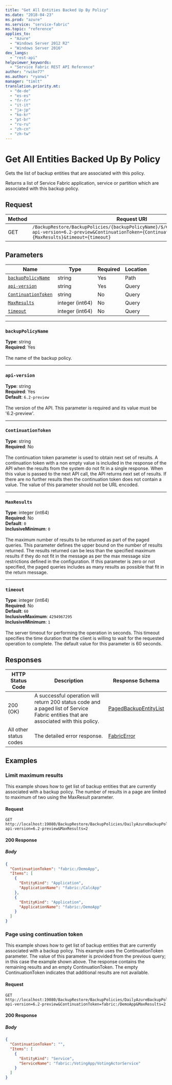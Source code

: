 ```yaml
---
title: "Get All Entities Backed Up By Policy"
ms.date: "2018-04-23"
ms.prod: "azure"
ms.service: "service-fabric"
ms.topic: "reference"
applies_to: 
  - "Azure"
  - "Windows Server 2012 R2"
  - "Windows Server 2016"
dev_langs: 
  - "rest-api"
helpviewer_keywords: 
  - "Service Fabric REST API Reference"
author: "rwike77"
ms.author: "ryanwi"
manager: "timlt"
translation.priority.mt: 
  - "de-de"
  - "es-es"
  - "fr-fr"
  - "it-it"
  - "ja-jp"
  - "ko-kr"
  - "pt-br"
  - "ru-ru"
  - "zh-cn"
  - "zh-tw"
---
```

# Get All Entities Backed Up By Policy
Gets the list of backup entities that are associated with this policy.

Returns a list of Service Fabric application, service or partition which are associated with this backup policy.


## Request
| Method | Request URI |
| ------ | ----------- |
| GET | `/BackupRestore/BackupPolicies/{backupPolicyName}/$/GetBackupEnabledEntities?api-version=6.2-preview&ContinuationToken={ContinuationToken}&MaxResults={MaxResults}&timeout={timeout}` |


## Parameters
| Name | Type | Required | Location |
| --- | --- | --- | --- |
| [`backupPolicyName`](#backuppolicyname) | string | Yes | Path |
| [`api-version`](#api-version) | string | Yes | Query |
| [`ContinuationToken`](#continuationtoken) | string | No | Query |
| [`MaxResults`](#maxresults) | integer (int64) | No | Query |
| [`timeout`](#timeout) | integer (int64) | No | Query |

____
### `backupPolicyName`
__Type__: string <br/>
__Required__: Yes<br/>
<br/>
The name of the backup policy.

____
### `api-version`
__Type__: string <br/>
__Required__: Yes<br/>
__Default__: `6.2-preview` <br/>
<br/>
The version of the API. This parameter is required and its value must be '6.2-preview'.


____
### `ContinuationToken`
__Type__: string <br/>
__Required__: No<br/>
<br/>
The continuation token parameter is used to obtain next set of results. A continuation token with a non empty value is included in the response of the API when the results from the system do not fit in a single response. When this value is passed to the next API call, the API returns next set of results. If there are no further results then the continuation token does not contain a value. The value of this parameter should not be URL encoded.

____
### `MaxResults`
__Type__: integer (int64) <br/>
__Required__: No<br/>
__Default__: `0` <br/>
__InclusiveMinimum__: `0` <br/>
<br/>
The maximum number of results to be returned as part of the paged queries. This parameter defines the upper bound on the number of results returned. The results returned can be less than the specified maximum results if they do not fit in the message as per the max message size restrictions defined in the configuration. If this parameter is zero or not specified, the paged queries includes as many results as possible that fit in the return message.

____
### `timeout`
__Type__: integer (int64) <br/>
__Required__: No<br/>
__Default__: `60` <br/>
__InclusiveMaximum__: `4294967295` <br/>
__InclusiveMinimum__: `1` <br/>
<br/>
The server timeout for performing the operation in seconds. This timeout specifies the time duration that the client is willing to wait for the requested operation to complete. The default value for this parameter is 60 seconds.

## Responses

| HTTP Status Code | Description | Response Schema |
| --- | --- | --- |
| 200 (OK) | A successful operation will return 200 status code and a paged list of Service Fabric entities that are associated with this policy.<br/> | [PagedBackupEntityList](sfclient-model-pagedbackupentitylist.md) |
| All other status codes | The detailed error response.<br/> | [FabricError](sfclient-model-fabricerror.md) |

## Examples

### Limit maximum results

This example shows how to get list of backup entities that are currently associated with a backup policy. The number of results in a page are limited to maximum of two using the MaxResult parameter.

#### Request
```
GET http://localhost:19080/BackupRestore/BackupPolicies/DailyAzureBackupPolicy/$/GetBackupEnabledEntities?api-version=6.2-preview&MaxResults=2
```

#### 200 Response
##### Body
```json
{
  "ContinuationToken": "fabric:/DemoApp",
  "Items": [
    {
      "EntityKind": "Application",
      "ApplicationName": "fabric:/CalcApp"
    },
    {
      "EntityKind": "Application",
      "ApplicationName": "fabric:/DemoApp"
    }
  ]
}
```


### Page using continuation token

This example shows how to get list of backup entities that are currently associated with a backup policy. This example uses the ContinuationToken parameter. The value of this parameter is provided from the previous query; in this case the example shown above. The response contains the remaining results and an empty ContinuationToken. The empty ContinuationToken indicates that additional results are not available.

#### Request
```
GET http://localhost:19080/BackupRestore/BackupPolicies/DailyAzureBackupPolicy/$/GetBackupEnabledEntities?api-version=6.2-preview&ContinuationToken=fabric:/DemoApp&MaxResults=2
```

#### 200 Response
##### Body
```json
{
  "ContinuationToken": "",
  "Items": [
    {
      "EntityKind": "Service",
      "ServiceName": "fabric:/VotingApp/VotingActorService"
    }
  ]
}
```

